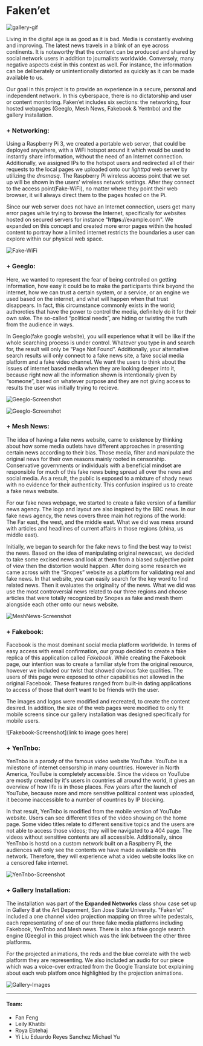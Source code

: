 # Faken’et

![gallery-gif](https://i.imgur.com/Y043hfj.gif)

Living in the digital age is as good as it is bad. Media is constantly evolving and improving. The latest news travels in a blink of an eye across continents. It is noteworthy that the content can be produced and shared by social network users in addition to journalists worldwide. Conversely, many negative aspects exist in this context as well. For instance, the information can be deliberately or unintentionally distorted as quickly as it can be made available to us. 

Our goal in this project is to provide an experience in a secure, personal and independent network. In this cyberspace, there is no dictatorship and user or content monitoring. Faken’et includes six sections: the networking, four hosted webpages (Geeglo, Mesh News, Fakebook & Yentnbo) and the gallery installation.


### + Networking:

Using a Raspberry Pi 3, we created a portable web server, that could be deployed anywhere, with a WiFi hotspot around it which would be used to instantly share information, without the need of an Internet connection. Additionally, we assigned IPs to the hotspot users and redirected all of their requests to the local pages we uploaded onto our *lighttpd* web server by utilizing the *dnsmasq*. The Raspberry Pi wireless access point that we set up will be shown in the users’ wireless network settings. After they connect to the access point(Fake-WiFi), no matter where they point their web browser, it will always direct them to the pages hosted on the Pi.

Since our web server does not have an Internet connection, users get many error pages while trying to browse the Internet, specifically for websites hosted on secured servers for instance “__https__://example.com". We expanded on this concept and created more error pages within the hosted content to portray how a limited internet restricts the boundaries a user can explore within our physical web space.

![Fake-WiFi](https://i.imgur.com/8H8dm9U.png)


### + Geeglo:

Here, we wanted to represent the fear of being controlled on getting information, how easy it could be to make the participants think beyond the internet, how we can trust a certain system, or a service, or an engine we used based on the internet, and what will happen when that trust disappears. In fact, this circumstance commonly exists in the world; authoroties that have the power to control the media, definitely do it for their own sake. The so-called “political needs”, are hiding or twisting the truth from the audience in ways.

In Geeglo(fake google website), you will experience what it will be like if the whole searching process is under control. Whatever you type in and search for, the result will only be “Page Not Found”. Additionally, your alternative search results will only connect to a fake news site, a fake social media platform and a fake video channel. We want the users to think about the issues of internet based media when they are looking deeper into it, because right now all the information shown is intentionally given by “someone”, based on whatever purpose and they are not giving access to results the user was initially trying to recieve. 

![Geeglo-Screenshot](https://github.com/ablanton/SJSU_ART_107_F17/blob/93091ed9c25a95c8b086f0f14d9b3a9bed3b5779/Projects/ProjectThree/TeamNode/Geegle/Documentation/Geeglo.jpg)

![Geeglo-Screenshot](https://media.giphy.com/media/3o6fIW1lBLHWahvjAA/giphy.gif)



### + Mesh News:

The idea of having a fake news website, came to existence by thinking about how some media outlets have different approaches in presenting certain news according to their bias. Those media, filter and manipulate the original news for their own reasons mainly rooted in censorship. Conservative governments or individuals with a beneficial mindset are responsible for much of this fake news being spread all over the news and social media. As a result, the public is exposed to a mixture of shady news with no evidence for their authenticity. This confusion inspired us to create a fake news website.

For our fake news webpage, we started to create a fake version of a familiar news agency. The logo and layout are also inspired by the BBC news. In our fake news agency, the news covers three main hot regions of the world: The Far east, the west, and the middle east. What we did was mess around with articles and headlines of current affairs in those regions (china, us middle east).

Initially, we began to search for the fake news to find the best way to twist the news. Based on the idea of manipulating original newscast, we decided to take some excised news and look at them from a biased subjective point of view then the distortion would happen. After doing some research we came across with the “Snopes” website as a platform for validating real and fake news. In that website, you can easily search for the key word to find related news. Then it evaluates the originality of the news. What we did was use the most controversial news related to our three regions and choose articles that were totally recognized by Snopes as fake and mesh them alongside each other onto our news website.

![MeshNews-Screenshot](https://i.imgur.com/otJIM5K.jpg)


### + Fakebook:

Facebook is the most dominant social media platform worldwide. In terms of easy access with email confirmation, our group decided to create a fake replica of this application called *Fakebook*. While creating the Fakebook page, our intention was to create a familiar style from the original resource, however we included our twist that showed obvious fake qualities. The users of this page were exposed to other capabilities not allowed in the original Facebook. These features ranged from built-in dating applications to access of those that don’t want to be friends with the user.

The images and logos were modified and recreated, to create the content desired. In addition, the size of the web pages were modified to only fit mobile screens since our gallery installation was designed specifically for mobile users.

![Fakebook-Screenshot](link to image goes here)


### + YenTnbo:

YenTnbo is a parody of the famous video website YouTube. YouTube is a milestone of internet censorship in many countries. However in North America, YouTube is completely accessible. Since the videos on YouTube are mostly created by it's users in  countries all around the world, it gives an overview of how life is in those places. Few years after the launch of YouTube, because more and more sensitive political content was uploaded, it become inaccessible to a number of countries by IP blocking.

In that result, YenTnbo is modified from the mobile version of YouTube website. Users can see different titles of the video showing on the home page. Some video titles relate to different sensitive topics and the users are not able to access those videos; they will be navigated to a 404 page. The videos without sensitive contents are all accessible. Additionally, since YenTnbo is hostd on a custom network built on a Raspberry Pi, the audiences will only see the contents we have made available on this network. Therefore, they will experience what a video website looks like on a censored fake internet.

![YenTnbo-Screenshot](https://raw.githubusercontent.com/ablanton/SJSU_ART_107_F17/master/Projects/ProjectThree/TeamNode/yentnbo/YenTnbo-Screenshots.png)


### + Gallery Installation:

The installation was part of the __Expanded Networks__ class show case set up in Gallery 8 at the Art Deparment, San Jose State University. "Faken'et" included a one channel video projection mapping on three white pedestals, each representating of one of our three fake media platforms including Fakebook, YenTnbo and Mesh news. There is also a fake google search engine (Geeglo) in this project which was the link between the other three platforms. 

For the projected animations, the reds and the blue correlate with the web platform they are representing. We also included an audio for our piece which was a voice-over extracted from the Google Translate bot explaining about each web platfom once highlighted by the projection animations.

![Gallery-Images](https://raw.githubusercontent.com/ablanton/SJSU_ART_107_F17/master/Projects/ProjectThree/TeamNode/gallery%20image/Installation.png)

_____

#### Team:
* Fan Feng
* Leily Khatibi
* Roya Ebtehaj
* Yi Liu
Eduardo Reyes Sanchez
Michael Yu
